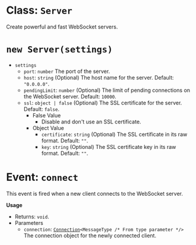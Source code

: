 # Class: `Server`
Create powerful and fast WebSocket servers.

# `new Server(settings)`
  - `settings`
    - `port`: `number` The port of the server.
    - `host`: `string` (Optional) The host name for the server. Default: `"0.0.0.0"`.
    - `pendingLimit`: `number` (Optional) The limit of pending connections on the WebSocket server. Default: `10000`.
    - `ssl`: `object | false` (Optional) The SSL certificate for the server. Default: `false`.
        - False Value
            - Disable and don't use an SSL certificate.
        - Object Value
            - `certificate`: `string` (Optional) The SSL certificate in its raw format. Default: `""`.
            - `key`: `string` (Optional) The SSL certificate key in its raw format. Default: `""`.

# Event: `connect`
This event is fired when a new client connects to the WebSocket server.

**Usage**
  - Returns: `void`.
  - Parameters
    - `connection`: [`Connection`](https://github.com/IlluxDev/Oxide/blob/ceb3b4cace3e91908b48b4437d819d69bed4ee39/websocket/src/server/Connection.ts)`<MessageType /* From type parameter */>` The connection object for the newly connected client.
